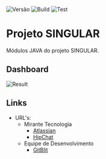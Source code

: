 ![Versão](https://img.shields.io/badge/version-0.1.0--SNAPSHOT-lightgrey.svg) ![Build](https://img.shields.io/badge/build-success-brightgreen.svg) ![Test](https://img.shields.io/badge/test-86%-yellow.svg)

# Projeto SINGULAR

Módulos JAVA do projeto SINGULAR.

## Dashboard

![Result](https://chart.googleapis.com/chart?chs=400x250&chd=t:3,0,28,0&cht=p&chl=failure%20%283%29|error%20%280%29|success%20%2828%29|skipped%20%280%29&chco=FF0000|DEBDDE|DEF3BD|FFC6A5&chtt=Unit%20Tests)

## Links

* URL's:
    * Mirante Tecnologia
        * [Atlassian](https://mirante.atlassian.net/secure/RapidBoard.jspa?rapidView=86&projectKey=MIR)
        * [HipChat](https://miranteteam.hipchat.com)
    * Equipe de Desenvolvimento
        * [GitBlit](http://10.0.0.22/summary/MIRANTE%2Fsingular.git)
